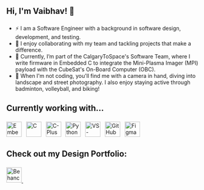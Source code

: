 ## Hi, I'm Vaibhav! 👋

###
- ⚡ I am a Software Engineer with a background in software design, development, and testing.
- 🚀 I enjoy collaborating with my team and tackling projects that make a difference.
- 🔭 Currently, I’m part of the CalgaryToSpace's Software Team, where I write firmware in Embedded C to integrate the Mini-Plasma Imager (MPI) payload with the CubeSat's On-Board Computer (OBC).
- 📸 When I'm not coding, you'll find me with a camera in hand, diving into landscape and street photography. I also enjoy staying active through badminton, volleyball, and biking!
###
<h2 align="left">Currently working with...</h2>

###

<div align="left">

  <picture>
    <img src="https://cdn.jsdelivr.net/gh/devicons/devicon/icons/embeddedc/embeddedc-original.svg" height="40" alt="Embedded C"/>
  </picture>&nbsp;
  
  <picture>
    <img src="https://cdn.jsdelivr.net/gh/devicons/devicon/icons/c/c-original.svg" height="40" alt="C"/>
  </picture>&nbsp;

  <picture>
    <img src="https://cdn.jsdelivr.net/gh/devicons/devicon/icons/cplusplus/cplusplus-original.svg" height="40" alt="C-PlusPlus"/>
  </picture>&nbsp;
  
  <picture>
    <img src="https://cdn.jsdelivr.net/gh/devicons/devicon/icons/python/python-original.svg" height="40" alt="Python"/>
  </picture>&nbsp;

  <picture>
    <img src="https://cdn.jsdelivr.net/gh/devicons/devicon/icons/vscode/vscode-original.svg" height="40" alt="VS-Code"/>
  </picture>&nbsp;

  <picture>
    <img src="https://cdn.jsdelivr.net/gh/devicons/devicon/icons/github/github-original.svg" height="40" alt="GitHub"/> 
  </picture>&nbsp;

  <picture>
    <img src="https://static.figma.com/app/icon/1/favicon.svg" height="40" alt="Figma"/>
  </picture>&nbsp;
  
</div>

###
<h2 align="left">Check out my Design Portfolio:</h2>

###
<a href="https://www.behance.net/chromaticpixels">
  <img src="https://www.adobe.com/cc-shared/assets/img/product-icons/svg/behance.svg" height="40" alt="Behance"/>
</a>
<img width="12" />
